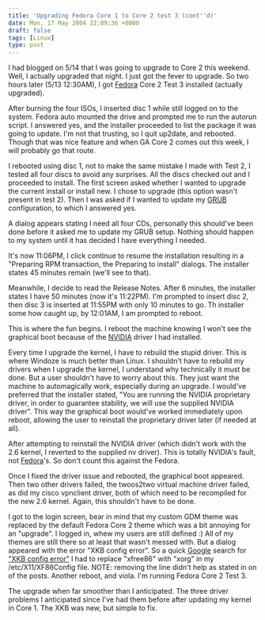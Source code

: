 ```yaml
---
title: 'Upgrading Fedora Core 1 to Core 2 test 3 (cont''d)'
date: Mon, 17 May 2004 22:09:36 +0000
draft: false
tags: [Linux]
type: post
---
```


I had blogged on 5/14 that I was going to upgrade to Core 2 this weekend. Well, I actually upgraded that night. I just got the fever to upgrade. So two hours later (5/13 12:30AM), I got [Fedora](http://fedora.redhat.com) Core 2 Test 3 installed (actually upgraded).

After burning the four ISOs, I inserted disc 1 while still logged on to the system. Fedora auto mounted the drive and prompted me to run the autorun script. I answered yes, and the installer proceeded to list the package it was going to update. I'm not that trusting, so I quit up2date, and rebooted. Though that was nice feature and when GA Core 2 comes out this week, I will probably go that route.

I rebooted using disc 1, not to make the same mistake I made with Test 2, I tested all four discs to avoid any surprises. All the discs checked out and I proceeded to install. The first screen asked whether I wanted to upgrade the current install or install new. I chose to upgrade (this option wasn't present in test 2). Then I was asked if I wanted to update my [GRUB](http://www.gnu.org/software/grub/) configuration, to which I answered yes.

A dialog appears stating I need all four CDs, personally this should've been done before it asked me to update my GRUB setup. Nothing should happen to my system until it has decided I have everything I needed.

It's now 11:06PM, I click continue to resume the installation resulting in a "Preparing RPM transaction, the Preparing to install" dialogs. The installer states 45 minutes remain (we'll see to that).

Meanwhile, I decide to read the Release Notes. After 6 minutes, the installer states I have 50 minutes (now it's 11:22PM). I'm prompted to insert disc 2, then disc 3 is inserted at 11:55PM with only 10 minutes to go. Th installer some how caught up, by 12:01AM, I am prompted to reboot.

This is where the fun begins. I reboot the machine knowing I won't see the graphical boot because of the [NVIDIA](http://www.nvidia.com/object/linux_display_ia32_1.0-5336.html) driver I had installed.

Every time I upgrade the kernel, I have to rebuild the stupid driver. This is where Windoze is much better than Linux. I shouldn't have to rebuild my drivers when I upgrade the kernel, I understand why technically it must be done. But a user shouldn't have to worry about this. They just want the machine to automagically work, especially during an upgrade. I would've preferred that the installer stated, "You are running the NVIDIA proprietary driver, in order to guarantee stability, we will use the supplied NVIDIA driver". This way the graphical boot would've worked immediately upon reboot, allowing the user to reinstall the proprietary driver later (if needed at all).

After attempting to reinstall the NVIDIA driver (which didn't work with the 2.6 kernel, I reverted to the supplied nv driver). This is totally NVIDIA's fault, not [Fedora](http://fedora.redhat.com)'s. So don't count this against the Fedora.

Once I fixed the driver issue and rebooted, the graphical boot appeared. Then two other drivers failed, the twoos2two virtual machine driver failed, as did my cisco vpnclient driver, both of which need to be recompiled for the new 2.6 kernel. Again, this shouldn't have to be done.

I got to the login screen, bear in mind that my custom GDM theme was replaced by the default Fedora Core 2 theme which was a bit annoying for an "upgrade". I logged in, whew my users are still defined :) All of my themes are still there so at least that wasn't messed with. But a dialog appeared with the error "XKB config error". So a quick [Google](http://www.google.com) search for ["XKB config error"](http://www.google.com/search?hl=en&lr=&ie=UTF-8&q=xkb+config+error&btnG=Search) I had to replace "xfree86" with "xorg" in my /etc/X11/XF86Config file. NOTE: removing the line didn't help as stated in on of the posts. Another reboot, and viola. I'm running Fedora Core 2 Test 3.

The upgrade when far smoother than I anticipated. The three driver problems I anticipated since I've had them before after updating my kernel in Core 1. The XKB was new, but simple to fix.